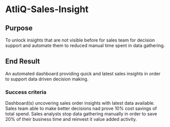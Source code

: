 # AtliQ-Sales-Insight

## Purpose
To unlock insights that are not visible before for sales team for decision support and automate them to reduced manual time spent in data gathering.

## End Result
An automated dashboard providing quick and latest sales insights in order to support data driven decision making.

### Success criteria
Dashboard(s) uncovering sales order insights with latest data available.
Sales team able to make better decisions nad prove 10% cost savings of total spend.
Sales analysts stop data gathering manually in order to save 20% of their business time and reinvest it value added activity.

